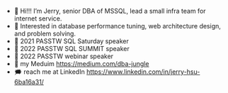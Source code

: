 - 👋 Hi!!! I’m Jerry, senior DBA of MSSQL, lead a small infra team for internet service.  
- :hear_no_evil: Interested in database performance tuning, web architecture design, and problem solving.
- :rocket: 2021 PASSTW SQL Saturday speaker
- :rocket: 2022 PASSTW SQL SUMMIT speaker
- :rocket: 2022 PASSTW webinar speaker  
- :scroll: my Meduim https://medium.com/dba-jungle
- :right_anger_bubble: reach me at LinkedIn https://www.linkedin.com/in/jerry-hsu-6ba16a31/
